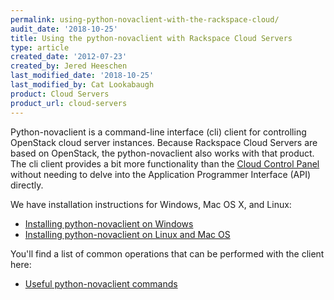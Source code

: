 ```yaml
---
permalink: using-python-novaclient-with-the-rackspace-cloud/
audit_date: '2018-10-25'
title: Using the python-novaclient with Rackspace Cloud Servers
type: article
created_date: '2012-07-23'
created_by: Jered Heeschen
last_modified_date: '2018-10-25'
last_modified_by: Cat Lookabaugh
product: Cloud Servers
product_url: cloud-servers
---
```


Python-novaclient is a command-line interface (cli) client for controlling
OpenStack cloud server instances.  Because Rackspace Cloud Servers are based on
OpenStack, the python-novaclient also works with that product. The cli client
provides a bit more functionality than the
[Cloud Control Panel](https://login.rackspace.com) without needing to delve
into the Application Programmer Interface (API) directly.

We have installation instructions for Windows, Mac OS X, and Linux:

-   [Installing python-novaclient on
    Windows](/how-to/installing-python-novaclient-on-windows)
-   [Installing python-novaclient on Linux and Mac
    OS](https://developer.rackspace.com/blog/getting-started-using-python-novaclient-to-manage-cloud-servers/)

You'll find a list of common operations that can be performed with the
client here:

-   [Useful python-novaclient
    commands](/how-to/useful-python-novaclient-commands)
